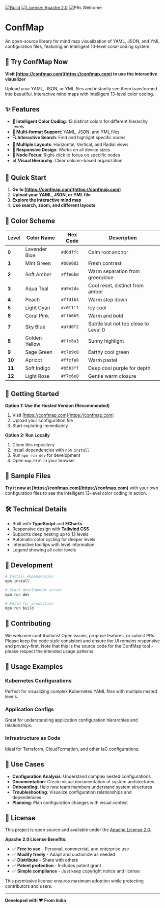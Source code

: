 [![Build](https://img.shields.io/badge/build-passing-brightgreen)](#)
[![License: Apache 2.0](https://img.shields.io/badge/License-Apache%202.0-blue.svg)](LICENSE)
![PRs Welcome](https://img.shields.io/badge/PRs-welcome-brightgreen)

# ConfMap

An open-source library for mind map visualization of YAML, JSON, and YML configuration files, featuring an intelligent 13-level color-coding system.

## 🚀 Try ConfMap Now
**Visit [https://confmap.com](https://confmap.com) to use the interactive visualizer**

Upload your YAML, JSON, or YML files and instantly see them transformed into beautiful, interactive mind maps with intelligent 13-level color coding.

## ✨ Features

- **🎨 Intelligent Color Coding**: 13 distinct colors for different hierarchy levels
- **📁 Multi-format Support**: YAML, JSON, and YML files
- **🔍 Interactive Search**: Find and highlight specific nodes
- **🎯 Multiple Layouts**: Horizontal, Vertical, and Radial views
- **📱 Responsive Design**: Works on all device sizes
- **🎯 Node Focus**: Right-click to focus on specific nodes
- **📊 Visual Hierarchy**: Clear column-based organization

## 🚀 Quick Start

1. **Go to [https://confmap.com](https://confmap.com)**
2. **Upload your YAML, JSON, or YML file**
3. **Explore the interactive mind map**
4. **Use search, zoom, and different layouts**

## 🎨 Color Scheme

| Level | Color Name | Hex Code | Description |
|-------|------------|----------|-------------|
| **0** | Lavender Blue | `#d6dffc` | Calm root anchor |
| **1** | Mint Green | `#b8e0d2` | Fresh contrast |
| **2** | Soft Amber | `#ffe6b8` | Warm separation from green/blue |
| **3** | Aqua Teal | `#a9e2da` | Cool reset, distinct from amber |
| **4** | Peach | `#ffd1b3` | Warm step down |
| **5** | Light Cyan | `#c0f1ff` | Icy cool |
| **6** | Coral Pink | `#ffb6b9` | Warm and bold |
| **7** | Sky Blue | `#a7d0f2` | Subtle but not too close to Level 0 |
| **8** | Golden Yellow | `#ffe8a3` | Sunny highlight |
| **9** | Sage Green | `#c7e9c0` | Earthy cool green |
| **10** | Apricot | `#ffcfa8` | Warm pastel |
| **11** | Soft Indigo | `#b5b3ff` | Deep cool purple for depth |
| **12** | Light Rose | `#f7c6e0` | Gentle warm closure |

## 🚀 Getting Started

**Option 1: Use the Hosted Version (Recommended)**
1. Visit [https://confmap.com](https://confmap.com)
2. Upload your configuration file
3. Start exploring immediately

**Option 2: Run Locally**
1. Clone this repository
2. Install dependencies with `npm install`
3. Run `npm run dev` for development
4. Open `map.html` in your browser

## 📁 Sample Files

**Try it now at [https://confmap.com](https://confmap.com)** with your own configuration files to see the intelligent 13-level color coding in action.

## 🛠️ Technical Details

- Built with **TypeScript** and **ECharts**
- Responsive design with **Tailwind CSS**
- Supports deep nesting up to 13 levels
- Automatic color cycling for deeper levels
- Interactive tooltips with level information
- Legend showing all color levels

## 🔧 Development

```bash
# Install dependencies
npm install

# Start development server
npm run dev

# Build for production
npm run build
```




## 🤝 Contributing

We welcome contributions! Open issues, propose features, or submit PRs. Please keep the code style consistent and ensure the UI remains responsive and privacy-first. Note that this is the source code for the ConfMap tool - please respect the intended usage patterns.

## 📱 Usage Examples

### Kubernetes Configurations
Perfect for visualizing complex Kubernetes YAML files with multiple nested levels.

### Application Configs
Great for understanding application configuration hierarchies and relationships.

### Infrastructure as Code
Ideal for Terraform, CloudFormation, and other IaC configurations.


## 🎯 Use Cases

- **Configuration Analysis**: Understand complex nested configurations
- **Documentation**: Create visual documentation of system architectures
- **Onboarding**: Help new team members understand system structures
- **Troubleshooting**: Visualize configuration relationships and dependencies
- **Planning**: Plan configuration changes with visual context



## 📄 License

This project is open source and available under the [Apache License 2.0](LICENSE).

**Apache 2.0 License Benefits:**
- ✅ **Free to use** - Personal, commercial, and enterprise use
- ✅ **Modify freely** - Adapt and customize as needed
- ✅ **Distribute** - Share with others
- ✅ **Patent protection** - Includes patent grant
- ✅ **Simple compliance** - Just keep copyright notice and license

This permissive license ensures maximum adoption while protecting contributors and users.

---

**Developed with ❤️ From India**
